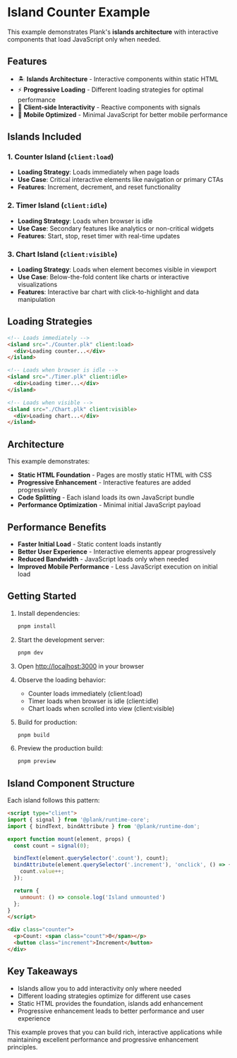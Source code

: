 # Island Counter Example

This example demonstrates Plank's **islands architecture** with interactive components that load JavaScript only when needed.

## Features

- 🏝️ **Islands Architecture** - Interactive components within static HTML
- ⚡ **Progressive Loading** - Different loading strategies for optimal performance
- 🎯 **Client-side Interactivity** - Reactive components with signals
- 📱 **Mobile Optimized** - Minimal JavaScript for better mobile performance

## Islands Included

### 1. Counter Island (`client:load`)
- **Loading Strategy**: Loads immediately when page loads
- **Use Case**: Critical interactive elements like navigation or primary CTAs
- **Features**: Increment, decrement, and reset functionality

### 2. Timer Island (`client:idle`)
- **Loading Strategy**: Loads when browser is idle
- **Use Case**: Secondary features like analytics or non-critical widgets
- **Features**: Start, stop, reset timer with real-time updates

### 3. Chart Island (`client:visible`)
- **Loading Strategy**: Loads when element becomes visible in viewport
- **Use Case**: Below-the-fold content like charts or interactive visualizations
- **Features**: Interactive bar chart with click-to-highlight and data manipulation

## Loading Strategies

```html
<!-- Loads immediately -->
<island src="./Counter.plk" client:load>
  <div>Loading counter...</div>
</island>

<!-- Loads when browser is idle -->
<island src="./Timer.plk" client:idle>
  <div>Loading timer...</div>
</island>

<!-- Loads when visible -->
<island src="./Chart.plk" client:visible>
  <div>Loading chart...</div>
</island>
```

## Architecture

This example demonstrates:

- **Static HTML Foundation** - Pages are mostly static HTML with CSS
- **Progressive Enhancement** - Interactive features are added progressively
- **Code Splitting** - Each island loads its own JavaScript bundle
- **Performance Optimization** - Minimal initial JavaScript payload

## Performance Benefits

- **Faster Initial Load** - Static content loads instantly
- **Better User Experience** - Interactive elements appear progressively
- **Reduced Bandwidth** - JavaScript loads only when needed
- **Improved Mobile Performance** - Less JavaScript execution on initial load

## Getting Started

1. Install dependencies:
   ```bash
   pnpm install
   ```

2. Start the development server:
   ```bash
   pnpm dev
   ```

3. Open [http://localhost:3000](http://localhost:3000) in your browser

4. Observe the loading behavior:
   - Counter loads immediately (client:load)
   - Timer loads when browser is idle (client:idle)
   - Chart loads when scrolled into view (client:visible)

5. Build for production:
   ```bash
   pnpm build
   ```

6. Preview the production build:
   ```bash
   pnpm preview
   ```

## Island Component Structure

Each island follows this pattern:

```html
<script type="client">
import { signal } from '@plank/runtime-core';
import { bindText, bindAttribute } from '@plank/runtime-dom';

export function mount(element, props) {
  const count = signal(0);

  bindText(element.querySelector('.count'), count);
  bindAttribute(element.querySelector('.increment'), 'onclick', () => {
    count.value++;
  });

  return {
    unmount: () => console.log('Island unmounted')
  };
}
</script>

<div class="counter">
  <p>Count: <span class="count">0</span></p>
  <button class="increment">Increment</button>
</div>
```

## Key Takeaways

- Islands allow you to add interactivity only where needed
- Different loading strategies optimize for different use cases
- Static HTML provides the foundation, islands add enhancement
- Progressive enhancement leads to better performance and user experience

This example proves that you can build rich, interactive applications while maintaining excellent performance and progressive enhancement principles.
